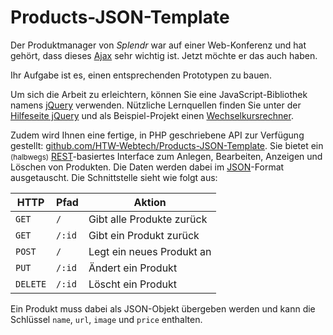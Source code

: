 # Products-JSON-Template

Der Produktmanager von _Splendr_ war auf einer Web-Konferenz und hat gehört, dass dieses [Ajax](http://de.wikipedia.org/wiki/Ajax_(Programmierung)) sehr wichtig ist. Jetzt möchte er das auch haben.

Ihr Aufgabe ist es, einen entsprechenden Prototypen zu bauen.

Um sich die Arbeit zu erleichtern, können Sie eine JavaScript-Bibliothek namens [jQuery](https://jquery.com/) verwenden. Nützliche Lernquellen finden Sie unter der [Hilfeseite jQuery](https://beier.f4.htw-berlin.de/wiki/jquery/) und als Beispiel-Projekt einen [Wechselkursrechner](https://github.com/HTW-Webtech/Wechselkursrechner).

Zudem wird Ihnen eine fertige, in PHP geschriebene API zur Verfügung gestellt: [github.com/HTW-Webtech/Products-JSON-Template](https://github.com/HTW-Webtech/Products-JSON-Template). Sie bietet ein <small>(halbwegs)</small> [REST](http://de.wikipedia.org/wiki/Representational_State_Transfer)-basiertes Interface zum Anlegen, Bearbeiten, Anzeigen und Löschen von Produkten. Die Daten werden dabei im [JSON](http://de.wikipedia.org/wiki/JavaScript_Object_Notation)-Format ausgetauscht. Die Schnittstelle sieht wie folgt aus:

| HTTP     | Pfad   | Aktion |
| -------- | ------ | ------ |
| `GET`    | `/`    | Gibt alle Produkte zurück |
| `GET`    | `/:id` | Gibt ein Produkt zurück |
| `POST`   | `/`    | Legt ein neues Produkt an |
| `PUT`    | `/:id` | Ändert ein Produkt |
| `DELETE` | `/:id` | Löscht ein Produkt |

Ein Produkt muss dabei als JSON-Objekt übergeben werden und kann die Schlüssel `name`, `url`, `image` und `price` enthalten.
